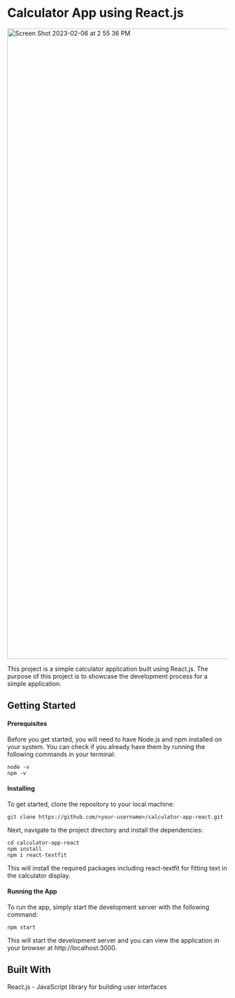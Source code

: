 # Calculator App using React.js
<img width="1439" alt="Screen Shot 2023-02-06 at 2 55 36 PM" src="https://user-images.githubusercontent.com/89800281/217083560-998f8b7b-8ff5-4391-84a4-bb45af9820df.png">

This project is a simple calculator application built using React.js. The purpose of this project is to showcase the development process for a simple application.

## Getting Started

#### Prerequisites
Before you get started, you will need to have Node.js and npm installed on your system. You can check if you already have them by running the following commands in your terminal:
```
node -v
npm -v
```

#### Installing
To get started, clone the repository to your local machine:
```
git clone https://github.com/<your-username>/calculator-app-react.git
```

Next, navigate to the project directory and install the dependencies:
```
cd calculator-app-react
npm install
npm i react-textfit
```
This will install the required packages including react-textfit for fitting text in the calculator display.

#### Running the App
To run the app, simply start the development server with the following command:
```
npm start
```
This will start the development server and you can view the application in your browser at http://localhost:3000.


## Built With
React.js - JavaScript library for building user interfaces


